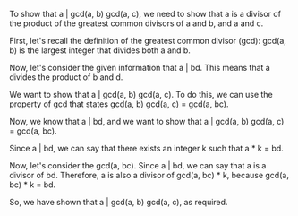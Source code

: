  To show that a | gcd(a, b) gcd(a, c), we need to show that a is a divisor of the product of the greatest common divisors of a and b, and a and c.

First, let's recall the definition of the greatest common divisor (gcd): gcd(a, b) is the largest integer that divides both a and b.

Now, let's consider the given information that a | bd. This means that a divides the product of b and d.

We want to show that a | gcd(a, b) gcd(a, c). To do this, we can use the property of gcd that states gcd(a, b) gcd(a, c) = gcd(a, bc).

Now, we know that a | bd, and we want to show that a | gcd(a, b) gcd(a, c) = gcd(a, bc).

Since a | bd, we can say that there exists an integer k such that a * k = bd.

Now, let's consider the gcd(a, bc). Since a | bd, we can say that a is a divisor of bd. Therefore, a is also a divisor of gcd(a, bc) * k, because gcd(a, bc) * k = bd.

So, we have shown that a | gcd(a, b) gcd(a, c), as required.